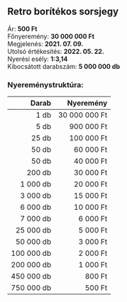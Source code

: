 ## Retro borítékos sorsjegy

Ár: **500 Ft**<br/>
Főnyeremény: **30 000 000 Ft**<br/>
Megjelenés: **2021. 07. 09.**<br/>
Utolsó értékesítés: **2022. 05. 22.**<br/>
Nyerési esély: **1:3,14**<br/>
Kibocsátott darabszám: **5 000 000 db**<br/>

### Nyereménystruktúra:
Darab|Nyeremény
---:|---:
1 db|30 000 000 Ft
5 db|900 000 Ft
25 db|100 000 Ft
50 db|60 000 Ft
50 db|40 000 Ft
200 db|30 000 Ft
1 000 db|20 000 Ft
3 000 db|15 000 Ft
6 000 db|10 000 Ft
7 000 db|6 000 Ft
25 000 db|5 000 Ft
50 000 db|3 000 Ft
100 000 db|2 000 Ft
200 000 db|1 000 Ft
450 000 db|800 Ft
750 000 db|500 Ft
